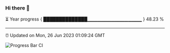 ### Hi there 👋

⏳ Year progress { ██████████████▁▁▁▁▁▁▁▁▁▁▁▁▁▁▁▁ } 48.23 %

---

⏰ Updated on Mon, 26 Jun 2023 01:09:24 GMT

![Progress Bar CI](https://github.com/liununu/liununu/workflows/Progress%20Bar%20CI/badge.svg)
